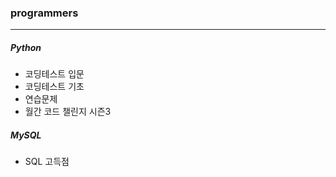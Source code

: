 ### programmers
---
##### Python
- 코딩테스트 입문
- 코딩테스트 기초
- 연습문제
- 월간 코드 챌린지 시즌3

##### MySQL
- SQL 고득점